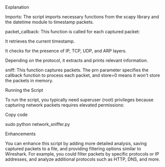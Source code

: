 Explanation 


Imports: The script imports necessary functions from the scapy library and the datetime module to timestamp packets.



packet_callback: This function is called for each captured packet:


It retrieves the current timestamp.

It checks for the presence of IP, TCP, UDP, and ARP layers.

Depending on the protocol, it extracts and prints relevant information.

sniff: This function captures packets. The prn parameter specifies the callback function to process each packet, and store=0 means it won't store the packets in memory.


Running the Script

To run the script, you typically need superuser (root) privileges because capturing network packets requires elevated permissions:



Copy code

sudo python network_sniffer.py

Enhancements

You can enhance this script by adding more detailed analysis, saving captured packets to a file, and providing filtering options similar to Wireshark. For example, you could filter packets by specific protocols or IP addresses, and analyze additional protocols such as HTTP, DNS, and more.
